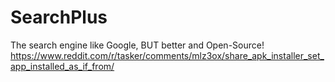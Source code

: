 # SearchPlus
The search engine like Google, BUT better and Open-Source!
https://www.reddit.com/r/tasker/comments/mlz3ox/share_apk_installer_set_app_installed_as_if_from/
